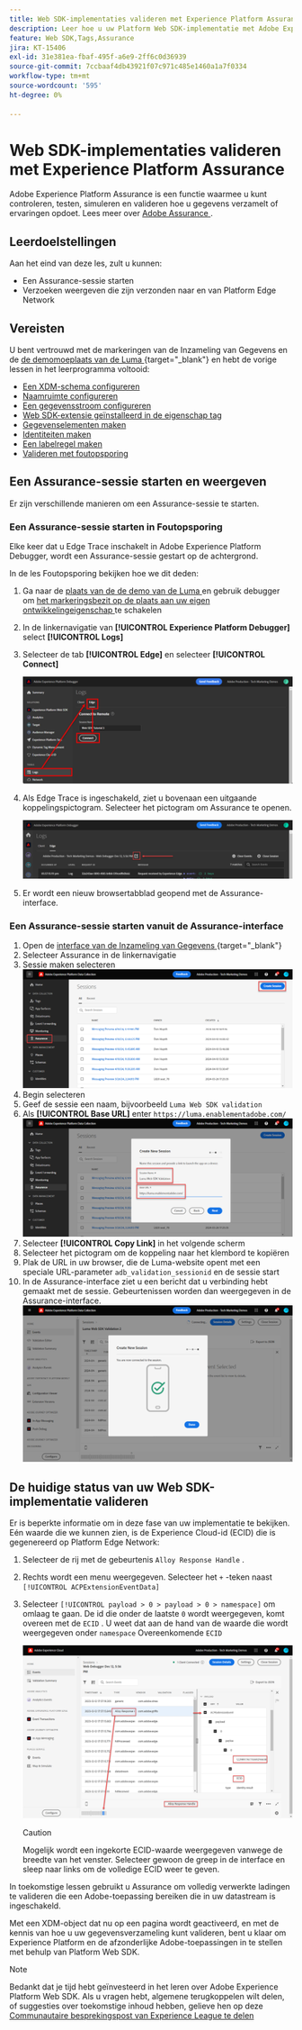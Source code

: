 ```yaml
---
title: Web SDK-implementaties valideren met Experience Platform Assurance
description: Leer hoe u uw Platform Web SDK-implementatie met Adobe Experience Platform Assurance kunt valideren. Deze les maakt deel uit van de zelfstudie Adobe Experience Cloud met Web SDK implementeren.
feature: Web SDK,Tags,Assurance
jira: KT-15406
exl-id: 31e381ea-fbaf-495f-a6e9-2ff6c0d36939
source-git-commit: 7ccbaaf4db43921f07c971c485e1460a1a7f0334
workflow-type: tm+mt
source-wordcount: '595'
ht-degree: 0%

---
```


# Web SDK-implementaties valideren met Experience Platform Assurance

Adobe Experience Platform Assurance is een functie waarmee u kunt controleren, testen, simuleren en valideren hoe u gegevens verzamelt of ervaringen opdoet. Lees meer over [ Adobe Assurance ](https://experienceleague.adobe.com/nl/docs/experience-platform/assurance/home).


## Leerdoelstellingen

Aan het eind van deze les, zult u kunnen:

* Een Assurance-sessie starten
* Verzoeken weergeven die zijn verzonden naar en van Platform Edge Network

## Vereisten

U bent vertrouwd met de markeringen van de Inzameling van Gegevens en de [ de demomoeplaats van de Luma ](https://luma.enablementadobe.com/content/luma/us/en.html){target="_blank"} en hebt de vorige lessen in het leerprogramma voltooid:

* [Een XDM-schema configureren](configure-schemas.md)
* [Naamruimte configureren](configure-identities.md)
* [Een gegevensstroom configureren](configure-datastream.md)
* [Web SDK-extensie geïnstalleerd in de eigenschap tag](install-web-sdk.md)
* [Gegevenselementen maken](create-data-elements.md)
* [Identiteiten maken](create-identities.md)
* [Een labelregel maken](create-tag-rule.md)
* [Valideren met foutopsporing](validate-with-debugger.md)


## Een Assurance-sessie starten en weergeven

Er zijn verschillende manieren om een Assurance-sessie te starten.

### Een Assurance-sessie starten in Foutopsporing

Elke keer dat u Edge Trace inschakelt in Adobe Experience Platform Debugger, wordt een Assurance-sessie gestart op de achtergrond.

In de les Foutopsporing bekijken hoe we dit deden:

1. Ga naar de [ plaats van de de demo van de Luma ](https://luma.enablementadobe.com/content/luma/us/en.html) en gebruik debugger om [ het markeringsbezit op de plaats aan uw eigen ontwikkelingeigenschap ](validate-with-debugger.md#use-the-experience-platform-debugger-to-map-to-your-tags-property) te schakelen
1. In de linkernavigatie van **[!UICONTROL Experience Platform Debugger]** select **[!UICONTROL Logs]**
1. Selecteer de tab **[!UICONTROL Edge]** en selecteer **[!UICONTROL Connect]**

   ![ verbindt het Spoor van Edge ](assets/analytics-debugger-edgeTrace.png)
1. Als Edge Trace is ingeschakeld, ziet u bovenaan een uitgaande koppelingspictogram. Selecteer het pictogram om Assurance te openen.

   ![ de zitting van Assurance van het Begin ](assets/validate-debugger-start-assurnance.png)

1. Er wordt een nieuw browsertabblad geopend met de Assurance-interface.

### Een Assurance-sessie starten vanuit de Assurance-interface

1. Open de [ interface van de Inzameling van Gegevens ](https://experience.adobe.com/#/data-collection/home){target="_blank"}
1. Selecteer Assurance in de linkernavigatie
1. Sessie maken selecteren
   ![ creeer een zitting van Assurance ](assets/assurance-create-session.png)
1. Begin selecteren
1. Geef de sessie een naam, bijvoorbeeld `Luma Web SDK validation`
1. Als **[!UICONTROL Base URL]** enter `https://luma.enablementadobe.com/`
   ![ Naam de zitting van Assurance ](assets/assurance-name-session.png)
1. Selecteer **[!UICONTROL Copy Link]** in het volgende scherm
1. Selecteer het pictogram om de koppeling naar het klembord te kopiëren
1. Plak de URL in uw browser, die de Luma-website opent met een speciale URL-parameter `adb_validation_sessionid` en de sessie start
1. In de Assurance-interface ziet u een bericht dat u verbinding hebt gemaakt met de sessie. Gebeurtenissen worden dan weergegeven in de Assurance-interface.
   ![ de zitting van Assurance heeft verbonden ](assets/assurance-success.png)

## De huidige status van uw Web SDK-implementatie valideren

Er is beperkte informatie om in deze fase van uw implementatie te bekijken. Eén waarde die we kunnen zien, is de Experience Cloud-id (ECID) die is gegenereerd op Platform Edge Network:

1. Selecteer de rij met de gebeurtenis `Alloy Response Handle` .
1. Rechts wordt een menu weergegeven. Selecteer het `+` -teken naast `[!UICONTROL ACPExtensionEventData]`
1. Selecteer `[!UICONTROL payload > 0 > payload > 0 > namespace]` om omlaag te gaan. De id die onder de laatste `0` wordt weergegeven, komt overeen met de `ECID` . U weet dat aan de hand van de waarde die wordt weergegeven onder `namespace` Overeenkomende `ECID`

   ![ Assurance bevestigt ECID ](assets/validate-assurance-ecid.png)

   >[!CAUTION]
   >
   >Mogelijk wordt een ingekorte ECID-waarde weergegeven vanwege de breedte van het venster. Selecteer gewoon de greep in de interface en sleep naar links om de volledige ECID weer te geven.

In toekomstige lessen gebruikt u Assurance om volledig verwerkte ladingen te valideren die een Adobe-toepassing bereiken die in uw datastream is ingeschakeld.

Met een XDM-object dat nu op een pagina wordt geactiveerd, en met de kennis van hoe u uw gegevensverzameling kunt valideren, bent u klaar om Experience Platform en de afzonderlijke Adobe-toepassingen in te stellen met behulp van Platform Web SDK.

>[!NOTE]
>
>Bedankt dat je tijd hebt geïnvesteerd in het leren over Adobe Experience Platform Web SDK. Als u vragen hebt, algemene terugkoppelen wilt delen, of suggesties over toekomstige inhoud hebben, gelieve hen op deze [ Communautaire besprekingspost van Experience League te delen ](https://experienceleaguecommunities.adobe.com/t5/adobe-experience-platform-data/tutorial-discussion-implement-adobe-experience-cloud-with-web/td-p/444996)
